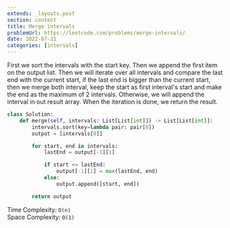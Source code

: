```yaml
---
extends: _layouts.post
section: content
title: Merge intervals
problemUrl: https://leetcode.com/problems/merge-intervals/
date: 2022-07-21
categories: [intervals]
---
```


First we sort the intervals with the start key. Then we append the first item on the output list. Then we will iterate over all intervals and compare the last end with the current start, if the last end is bigger than the current start, then we merge both interval, keep the start as first interval's start and make the end as the maximum of 2 intervals. Otherwise, we will append the interval in out result array. When the iteration is done, we return the result.

```python
class Solution:
    def merge(self, intervals: List[List[int]]) -> List[List[int]]:
        intervals.sort(key=lambda pair: pair[0])
        output = [intervals[0]]

        for start, end in intervals:
            lastEnd = output[-1][1]

            if start <= lastEnd:
                output[-1][1] = max(lastEnd, end)
            else:
                output.append([start, end])

        return output
```

Time Complexity: `O(n)` <br/>
Space Complexity: `O(1)`